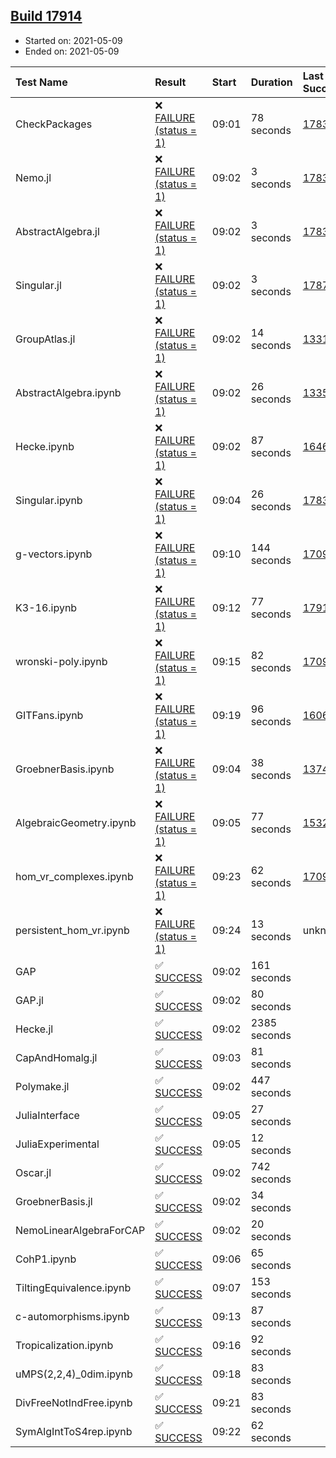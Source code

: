 ## [Build 17914](https://oscarci.mathematik.uni-kl.de/job/oscar/17914/)

* Started on: 2021-05-09
* Ended on: 2021-05-09

| Test Name    | Result | Start | Duration | Last Success | First Failure |
|:-------------|:-------|:------|:---------|:-------------|:--------------|
| CheckPackages | ❌ [FAILURE (status = 1)](https://oscarci.mathematik.uni-kl.de/job/oscar/17914/artifact/logs/build-17914/CheckPackages.log) | 09:01 | 78 seconds | [17832](https://oscarci.mathematik.uni-kl.de/job/oscar/17832/) | [17833](https://oscarci.mathematik.uni-kl.de/job/oscar/17833/) |
| Nemo.jl | ❌ [FAILURE (status = 1)](https://oscarci.mathematik.uni-kl.de/job/oscar/17914/artifact/logs/build-17914/Nemo.jl.log) | 09:02 | 3 seconds | [17835](https://oscarci.mathematik.uni-kl.de/job/oscar/17835/) | [17836](https://oscarci.mathematik.uni-kl.de/job/oscar/17836/) |
| AbstractAlgebra.jl | ❌ [FAILURE (status = 1)](https://oscarci.mathematik.uni-kl.de/job/oscar/17914/artifact/logs/build-17914/AbstractAlgebra.jl.log) | 09:02 | 3 seconds | [17831](https://oscarci.mathematik.uni-kl.de/job/oscar/17831/) | [17832](https://oscarci.mathematik.uni-kl.de/job/oscar/17832/) |
| Singular.jl | ❌ [FAILURE (status = 1)](https://oscarci.mathematik.uni-kl.de/job/oscar/17914/artifact/logs/build-17914/Singular.jl.log) | 09:02 | 3 seconds | [17871](https://oscarci.mathematik.uni-kl.de/job/oscar/17871/) | [17872](https://oscarci.mathematik.uni-kl.de/job/oscar/17872/) |
| GroupAtlas.jl | ❌ [FAILURE (status = 1)](https://oscarci.mathematik.uni-kl.de/job/oscar/17914/artifact/logs/build-17914/GroupAtlas.jl.log) | 09:02 | 14 seconds | [13311](https://oscarci.mathematik.uni-kl.de/job/oscar/13311/) | [13312](https://oscarci.mathematik.uni-kl.de/job/oscar/13312/) |
| AbstractAlgebra.ipynb | ❌ [FAILURE (status = 1)](https://oscarci.mathematik.uni-kl.de/job/oscar/17914/artifact/logs/build-17914/AbstractAlgebra.ipynb.log) | 09:02 | 26 seconds | [13355](https://oscarci.mathematik.uni-kl.de/job/oscar/13355/) | [13356](https://oscarci.mathematik.uni-kl.de/job/oscar/13356/) |
| Hecke.ipynb | ❌ [FAILURE (status = 1)](https://oscarci.mathematik.uni-kl.de/job/oscar/17914/artifact/logs/build-17914/Hecke.ipynb.log) | 09:02 | 87 seconds | [16463](https://oscarci.mathematik.uni-kl.de/job/oscar/16463/) | [16464](https://oscarci.mathematik.uni-kl.de/job/oscar/16464/) |
| Singular.ipynb | ❌ [FAILURE (status = 1)](https://oscarci.mathematik.uni-kl.de/job/oscar/17914/artifact/logs/build-17914/Singular.ipynb.log) | 09:04 | 26 seconds | [17835](https://oscarci.mathematik.uni-kl.de/job/oscar/17835/) | [17836](https://oscarci.mathematik.uni-kl.de/job/oscar/17836/) |
| g-vectors.ipynb | ❌ [FAILURE (status = 1)](https://oscarci.mathematik.uni-kl.de/job/oscar/17914/artifact/logs/build-17914/g-vectors.ipynb.log) | 09:10 | 144 seconds | [17099](https://oscarci.mathematik.uni-kl.de/job/oscar/17099/) | [17100](https://oscarci.mathematik.uni-kl.de/job/oscar/17100/) |
| K3-16.ipynb | ❌ [FAILURE (status = 1)](https://oscarci.mathematik.uni-kl.de/job/oscar/17914/artifact/logs/build-17914/K3-16.ipynb.log) | 09:12 | 77 seconds | [17913](https://oscarci.mathematik.uni-kl.de/job/oscar/17913/) | [17914](https://oscarci.mathematik.uni-kl.de/job/oscar/17914/) |
| wronski-poly.ipynb | ❌ [FAILURE (status = 1)](https://oscarci.mathematik.uni-kl.de/job/oscar/17914/artifact/logs/build-17914/wronski-poly.ipynb.log) | 09:15 | 82 seconds | [17098](https://oscarci.mathematik.uni-kl.de/job/oscar/17098/) | [17099](https://oscarci.mathematik.uni-kl.de/job/oscar/17099/) |
| GITFans.ipynb | ❌ [FAILURE (status = 1)](https://oscarci.mathematik.uni-kl.de/job/oscar/17914/artifact/logs/build-17914/GITFans.ipynb.log) | 09:19 | 96 seconds | [16068](https://oscarci.mathematik.uni-kl.de/job/oscar/16068/) | [16069](https://oscarci.mathematik.uni-kl.de/job/oscar/16069/) |
| GroebnerBasis.ipynb | ❌ [FAILURE (status = 1)](https://oscarci.mathematik.uni-kl.de/job/oscar/17914/artifact/logs/build-17914/GroebnerBasis.ipynb.log) | 09:04 | 38 seconds | [13748](https://oscarci.mathematik.uni-kl.de/job/oscar/13748/) | [13749](https://oscarci.mathematik.uni-kl.de/job/oscar/13749/) |
| AlgebraicGeometry.ipynb | ❌ [FAILURE (status = 1)](https://oscarci.mathematik.uni-kl.de/job/oscar/17914/artifact/logs/build-17914/AlgebraicGeometry.ipynb.log) | 09:05 | 77 seconds | [15322](https://oscarci.mathematik.uni-kl.de/job/oscar/15322/) | [15323](https://oscarci.mathematik.uni-kl.de/job/oscar/15323/) |
| hom_vr_complexes.ipynb | ❌ [FAILURE (status = 1)](https://oscarci.mathematik.uni-kl.de/job/oscar/17914/artifact/logs/build-17914/hom_vr_complexes.ipynb.log) | 09:23 | 62 seconds | [17099](https://oscarci.mathematik.uni-kl.de/job/oscar/17099/) | [17100](https://oscarci.mathematik.uni-kl.de/job/oscar/17100/) |
| persistent_hom_vr.ipynb | ❌ [FAILURE (status = 1)](https://oscarci.mathematik.uni-kl.de/job/oscar/17914/artifact/logs/build-17914/persistent_hom_vr.ipynb.log) | 09:24 | 13 seconds | unknown | unknown |
| GAP | ✅ [SUCCESS](https://oscarci.mathematik.uni-kl.de/job/oscar/17914/artifact/logs/build-17914/GAP.log) | 09:02 | 161 seconds |  |  |
| GAP.jl | ✅ [SUCCESS](https://oscarci.mathematik.uni-kl.de/job/oscar/17914/artifact/logs/build-17914/GAP.jl.log) | 09:02 | 80 seconds |  |  |
| Hecke.jl | ✅ [SUCCESS](https://oscarci.mathematik.uni-kl.de/job/oscar/17914/artifact/logs/build-17914/Hecke.jl.log) | 09:02 | 2385 seconds |  |  |
| CapAndHomalg.jl | ✅ [SUCCESS](https://oscarci.mathematik.uni-kl.de/job/oscar/17914/artifact/logs/build-17914/CapAndHomalg.jl.log) | 09:03 | 81 seconds |  |  |
| Polymake.jl | ✅ [SUCCESS](https://oscarci.mathematik.uni-kl.de/job/oscar/17914/artifact/logs/build-17914/Polymake.jl.log) | 09:02 | 447 seconds |  |  |
| JuliaInterface | ✅ [SUCCESS](https://oscarci.mathematik.uni-kl.de/job/oscar/17914/artifact/logs/build-17914/JuliaInterface.log) | 09:05 | 27 seconds |  |  |
| JuliaExperimental | ✅ [SUCCESS](https://oscarci.mathematik.uni-kl.de/job/oscar/17914/artifact/logs/build-17914/JuliaExperimental.log) | 09:05 | 12 seconds |  |  |
| Oscar.jl | ✅ [SUCCESS](https://oscarci.mathematik.uni-kl.de/job/oscar/17914/artifact/logs/build-17914/Oscar.jl.log) | 09:02 | 742 seconds |  |  |
| GroebnerBasis.jl | ✅ [SUCCESS](https://oscarci.mathematik.uni-kl.de/job/oscar/17914/artifact/logs/build-17914/GroebnerBasis.jl.log) | 09:02 | 34 seconds |  |  |
| NemoLinearAlgebraForCAP | ✅ [SUCCESS](https://oscarci.mathematik.uni-kl.de/job/oscar/17914/artifact/logs/build-17914/NemoLinearAlgebraForCAP.log) | 09:02 | 20 seconds |  |  |
| CohP1.ipynb | ✅ [SUCCESS](https://oscarci.mathematik.uni-kl.de/job/oscar/17914/artifact/logs/build-17914/CohP1.ipynb.log) | 09:06 | 65 seconds |  |  |
| TiltingEquivalence.ipynb | ✅ [SUCCESS](https://oscarci.mathematik.uni-kl.de/job/oscar/17914/artifact/logs/build-17914/TiltingEquivalence.ipynb.log) | 09:07 | 153 seconds |  |  |
| c-automorphisms.ipynb | ✅ [SUCCESS](https://oscarci.mathematik.uni-kl.de/job/oscar/17914/artifact/logs/build-17914/c-automorphisms.ipynb.log) | 09:13 | 87 seconds |  |  |
| Tropicalization.ipynb | ✅ [SUCCESS](https://oscarci.mathematik.uni-kl.de/job/oscar/17914/artifact/logs/build-17914/Tropicalization.ipynb.log) | 09:16 | 92 seconds |  |  |
| uMPS(2,2,4)_0dim.ipynb | ✅ [SUCCESS](https://oscarci.mathematik.uni-kl.de/job/oscar/17914/artifact/logs/build-17914/uMPS-2-2-4-_0dim.ipynb.log) | 09:18 | 83 seconds |  |  |
| DivFreeNotIndFree.ipynb | ✅ [SUCCESS](https://oscarci.mathematik.uni-kl.de/job/oscar/17914/artifact/logs/build-17914/DivFreeNotIndFree.ipynb.log) | 09:21 | 83 seconds |  |  |
| SymAlgIntToS4rep.ipynb | ✅ [SUCCESS](https://oscarci.mathematik.uni-kl.de/job/oscar/17914/artifact/logs/build-17914/SymAlgIntToS4rep.ipynb.log) | 09:22 | 62 seconds |  |  |
